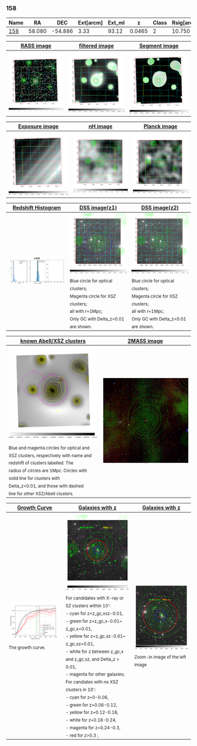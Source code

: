 <div STYLE="page-break-after: always;"></div>

### 158

|Name          |RA          |DEC      | Ext[arcm] | Ext_ml | z    | Class| Rsig[arcmin] | CRsig[c/s] | CR500[c/s] | R500[Mpc] |L500[erg/s]|F500[erg/s/cm^2]| M500[Msun]|Tx[keV]|beta|GC(XSZ,Delta_z<0.01)| GC(OPT,Delta_z<0.01)|GC|alias|
|--------------|------------|------------|---|---|-----------|--------|------|------|----|----|----|----|----|----|----|----|----|----|---|
|[158](script/158.md)     | 58.080       | -54.886       | 3.33    | 93.12   | 0.0465 | 2   | 10.750 |0.198 |0.201 |0.653 |1.876e+43 |3.688e-12 |8.294e+13 |1.935 |1.244 |MCXC, |N, |MCXC, |k408|

|[RASS image](../image/158/158_img.pdf)|[filtered image](../image/158/158_fil.pdf)|[Segment image](../image/158/158_seg.pdf)|
|-------------------|--------------------|-------------------|
| <img src="../image/158/158_img.png" width="300">  | <img src="../image/158/158_fil.png" width="300">   | <img src="../image/158/158_seg.png" width="300">  |

|[Exposure image](../image/158/158_mex.pdf)| [nH image](../image/158/158_nh.pdf)| [Planck image](../image/158/158_p.pdf)|
|-------------------|--------------------|-------------------|
|<img src="../image/158/158_mex.png" width="300">   | <img src="../image/158/158_nh.png" width="300">    | <img src="../image/158/158_p.png" width="300"> |

|[Redshift Histogram](../image/158/158_zg.pdf) | [DSS image(z1)](../image/158/158_dss_z1.pdf)      |  [DSS image(z2)](../image/158/158_dss_z2.pdf)    |
|-------------------|--------------------|-------------------|
|<img src="../image/158/158_zg.png" width="300"> |<img src="../image/158/158_dss_z1.png" width="300"> <sub><br>Blue circle for optical clusters; <br>Magenta circle for XSZ clusters; <br>all with r=1Mpc; <br>Only GC with Delta_z<0.01 are shown. </sub>| <img src="../image/158/158_dss_z2.png" width="300"><sub><br>Blue circle for optical clusters; <br>Magenta circle for XSZ clusters; <br>all with r=1Mpc; <br>Only GC with Delta_z<0.01 are shown. </sub> |

|[known Abell/XSZ clusters](../image/158/158_m.pdf) | [2MASS image](../image/158/158_2mass.pdf)      |
|-------------------|-------------------|
|<img src=../image/158/158_m.png width="300"> <sub><br>Blue and magenta circles for optical and <br>XSZ clusters, respectively with name and <br>redshift of clusters labelled. The <br>radius of circles are 1Mpc. Circles with <br>solid line for clusters with <br>Delta_z<0.01, and those with dashed <br>line for other XSZ/Abell clusters.        </sub>|<img src="../image/158/158_2mass.png" width="300">  |

|[Growth Curve](../image/158/158_gca_all.png) |[Galaxies with z](../image/158/158_opt_ned.pdf) |[Galaxies with z](../image/158/158_opt_ned_zoom.pdf) |
|-------------------|-------------------|-------------------|
| <img src="../image/158/158_gca_all.png" width="300"> <sub><br>The growth curve.</sub>| <img src=../image/158/158_opt_ned.png width="300"> <br><sub> For candidates with X-ray or SZ clusters within 10': <br> - cyan for z<z_gc,xsz-0.01, <br> - green for z=z_gc,x-0.01~ z_gc,x+0.01, <br> - yellow for z=z_gc,sz-0.01~ z_gc,sz+0.01, <br> - white for z between z_gc,x and z_gc,sz, and Delta_z > 0.01, <br> - magenta for other galaxies; <br>For candiates with no XSZ clusters in 10': <br> - cyan for z=0-0.06, <br> - green for z=0.06-0.12, <br> - yellow for z=0.12-0.18, <br> - white for z=0.18-0.24, <br> - magenta for z=0.24-0.3, <br> - red for z>0.3 ;  </sub>|<img src=../image/158/158_opt_ned_zoom.png width="300">  <br><sub> Zoom-in image of the left image</sub>|




